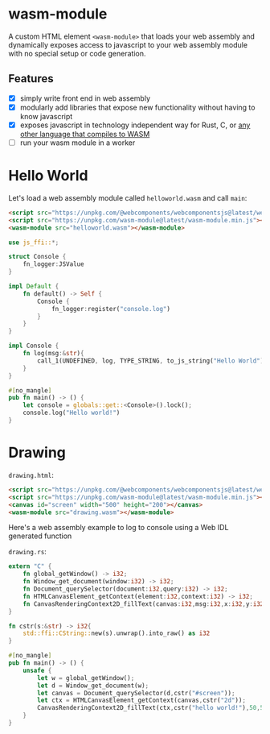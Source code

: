 # wasm-module

A custom HTML element `<wasm-module>` that loads your web assembly and dynamically exposes access to javascript to your web assembly module with no special setup or code generation.

## Features
- [x] simply write front end in web assembly
- [x] modularly add libraries that expose new functionality without having to know javascript
- [x] exposes javascript in technology independent way for Rust, C, or [any other language that compiles to WASM](https://github.com/appcypher/awesome-wasm-langs)
- [ ] run your wasm module in a worker

# Hello World
Let's load a web assembly module called `helloworld.wasm` and call `main`:

```html
<script src="https://unpkg.com/@webcomponents/webcomponentsjs@latest/webcomponents-loader.js"></script>
<script src="https://unpkg.com/wasm-module@latest/wasm-module.min.js"></script>
<wasm-module src="helloworld.wasm"></wasm-module>
```

```rust
use js_ffi::*;

struct Console {
    fn_logger:JSValue
}

impl Default {
    fn default() -> Self {
        Console {
            fn_logger:register("console.log")
        }
    }
}

impl Console {
    fn log(msg:&str){
        call_1(UNDEFINED, log, TYPE_STRING, to_js_string("Hello World"));
    }
}

#[no_mangle]
pub fn main() -> () {
    let console = globals::get::<Console>().lock();
    console.log("Hello world!")
}
```

# Drawing
`drawing.html`:
```html
<script src="https://unpkg.com/@webcomponents/webcomponentsjs@latest/webcomponents-loader.js"></script>
<script src="https://unpkg.com/wasm-module@latest/wasm-module.min.js"></script>
<canvas id="screen" width="500" height="200"></canvas>
<wasm-module src="drawing.wasm"></wasm-module>
```

Here's a web assembly example to log to console using a Web IDL generated function

`drawing.rs`:
```rust
extern "C" {
    fn global_getWindow() -> i32;
    fn Window_get_document(window:i32) -> i32;
    fn Document_querySelector(document:i32,query:i32) -> i32;
    fn HTMLCanvasElement_getContext(element:i32,context:i32) -> i32;
    fn CanvasRenderingContext2D_fillText(canvas:i32,msg:i32,x:i32,y:i32);
}

fn cstr(s:&str) -> i32{
    std::ffi::CString::new(s).unwrap().into_raw() as i32
}

#[no_mangle]
pub fn main() -> () {
    unsafe {
        let w = global_getWindow();
        let d = Window_get_document(w);
        let canvas = Document_querySelector(d,cstr("#screen"));
        let ctx = HTMLCanvasElement_getContext(canvas,cstr("2d"));
        CanvasRenderingContext2D_fillText(ctx,cstr("hello world!"),50,50);
    }
}
```
